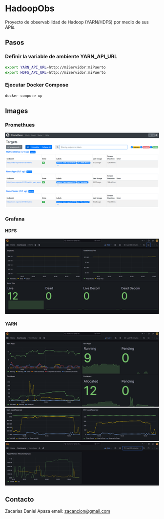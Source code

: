 # HadoopObs
Proyecto de observabilidad de Hadoop (YARN/HDFS) por medio de sus APIs.

## Pasos
### Definir la variable de ambiente YARN_API_URL
```bash
export YARN_API_URL=http://miServidor:miPuerto
export HDFS_API_URL=http://miServidor:miPuerto
```
### Ejecutar Docker Compose
```bash
docker compose up
```

## Images
### Promethues
![PROMETHUES](images/PROMETHUES-States.png)

### Grafana
#### HDFS
![HDFS](images/HDFS-Dashboard.png)
#### YARN
![YARN](images/YARN-Dashboard-1.png)
![YARN](images/YARN-Dashboard-2.png)
![YARN](images/YARN-Dashboard-3.png)

## Contacto
Zacarias Daniel Apaza
email: zacancion@gmail.com
